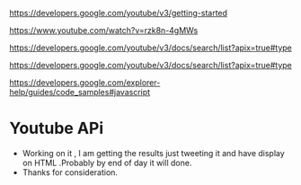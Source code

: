 https://developers.google.com/youtube/v3/getting-started

https://www.youtube.com/watch?v=rzk8n-4gMWs

https://developers.google.com/youtube/v3/docs/search/list?apix=true#type

https://developers.google.com/youtube/v3/docs/search/list?apix=true#type

https://developers.google.com/explorer-help/guides/code_samples#javascript


# Youtube APi

- Working on it , I am getting the results just tweeting it and have display on HTML .Probably by end of day it will done. 
- Thanks for consideration.